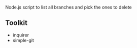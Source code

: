 Node.js script to list all branches 
and pick the ones to delete

## Toolkit

* inquirer
* simple-git